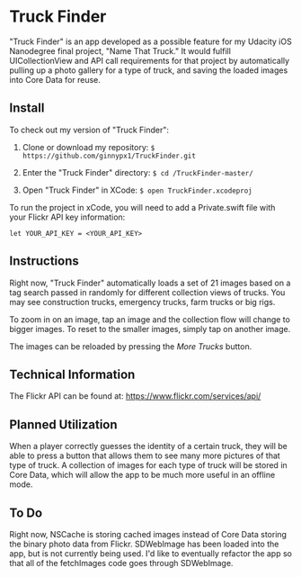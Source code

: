 # Truck Finder

"Truck Finder" is an app developed as a possible feature for my Udacity iOS Nanodegree final project, "Name That Truck." It would fulfill UICollectionView and API call requirements for that project by automatically pulling up a photo gallery for a type of truck, and saving the loaded images into Core Data for reuse. 

## Install

To check out my version of "Truck Finder":

1. Clone or download my repository:
` $ https://github.com/ginnypx1/TruckFinder.git `

2. Enter the "Truck Finder" directory:
` $ cd /TruckFinder-master/ `

3. Open "Truck Finder" in XCode:
` $ open TruckFinder.xcodeproj `

To run the project in xCode, you will need to add a Private.swift file with your Flickr API key information:

```
let YOUR_API_KEY = <YOUR_API_KEY>
```

## Instructions

Right now, "Truck Finder" automatically loads a set of 21 images based on a tag search passed in randomly for different collection views of trucks. You may see construction trucks, emergency trucks, farm trucks or big rigs.

To zoom in on an image, tap an image and the collection flow will change to bigger images. To reset to the smaller images, simply tap on another image.

The images can be reloaded by pressing the *More Trucks* button. 

## Technical Information

The Flickr API can be found at: https://www.flickr.com/services/api/

## Planned Utilization

When a player correctly guesses the identity of a certain truck, they will be able to press a button that allows them to see many more pictures of that type of truck. A collection of images for each type of truck will be stored in Core Data, which will allow the app to be much more useful in an offline mode.

## To Do

Right now, NSCache is storing cached images instead of Core Data storing the binary photo data from Flickr. SDWebImage has been loaded into the app, but is not currently being used. I'd like to eventually refactor the app so that all of the fetchImages code goes through SDWebImage.